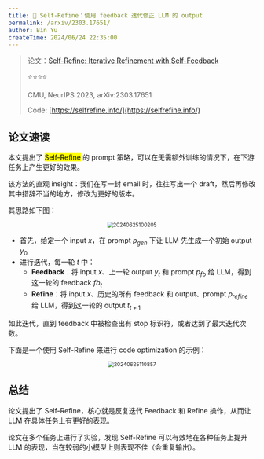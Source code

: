 ```yaml
---
title: 🐋 Self-Refine：使用 feedback 迭代修正 LLM 的 output
permalink: /arxiv/2303.17651/
author: Bin Yu
createTime: 2024/06/24 22:35:00
---
```


> 论文：[Self-Refine: Iterative Refinement with Self-Feedback](https://proceedings.neurips.cc/paper_files/paper/2023/hash/91edff07232fb1b55a505a9e9f6c0ff3-Abstract-Conference.html)
>
> ⭐⭐⭐⭐
>
> CMU, NeurIPS 2023, arXiv:2303.17651
>
> Code: [https://selfrefine.info/](https://selfrefine.info/)

## 论文速读

本文提出了 <mark>Self-Refine</mark> 的 prompt 策略，可以在无需额外训练的情况下，在下游任务上产生更好的效果。

该方法的直观 insight：我们在写一封 email 时，往往写出一个 draft，然后再修改其中措辞不当的地方，修改为更好的版本。

其思路如下图：

<center><img src="https://notebook-img-1304596351.cos.ap-beijing.myqcloud.com/img/20240625100205.png" alt="20240625100205" style="zoom:75%;"></center>

- 首先，给定一个 input $x$，在 prompt $p_{gen}$ 下让 LLM 先生成一个初始 output $y_0$
- 进行迭代，每一轮 $t$ 中：
  - **Feedback**：将 input $x$、上一轮 output $y_t$ 和 prompt $p_{fb}$ 给 LLM，得到这一轮的 feedback $fb_t$
  - **Refine**：将 input $x$、历史的所有 feedback 和 output、prompt $p_{refine}$ 给 LLM，得到这一轮的 output $t_{t+1}$

如此迭代，直到 feedback 中被检查出有 stop 标识符，或者达到了最大迭代次数。

下面是一个使用 Self-Refine 来进行 code optimization 的示例：

<center><img src="https://notebook-img-1304596351.cos.ap-beijing.myqcloud.com/img/20240625110857.png" alt="20240625110857" style="zoom:75%;"></center>

## 总结

论文提出了 Self-Refine，核心就是反复迭代 Feedback 和 Refine 操作，从而让 LLM 在具体任务上有更好的表现。

论文在多个任务上进行了实验，发现 Self-Refine 可以有效地在各种任务上提升 LLM 的表现，当在较弱的小模型上则表现不佳（会重复输出）。
